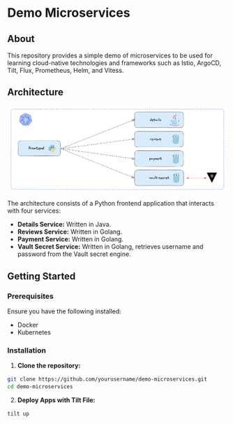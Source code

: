 # Demo Microservices

## About
This repository provides a simple demo of microservices to be used for learning cloud-native technologies and frameworks such as Istio, ArgoCD, Tilt, Flux, Prometheus, Helm, and Vitess.

## Architecture
![Microservice Architecture](/images/microservice-architecture.png)

The architecture consists of a Python frontend application that interacts with four services:
- **Details Service:** Written in Java.
- **Reviews Service:** Written in Golang.
- **Payment Service:** Written in Golang.
- **Vault Secret Service:** Written in Golang, retrieves username and password from the Vault secret engine.

## Getting Started

### Prerequisites
Ensure you have the following installed:
- Docker
- Kubernetes

### Installation

1. **Clone the repository:**
```bash
git clone https://github.com/yourusername/demo-microservices.git
cd demo-microservices
```

2. **Deploy Apps with Tilt File:**
```bash
tilt up
```
